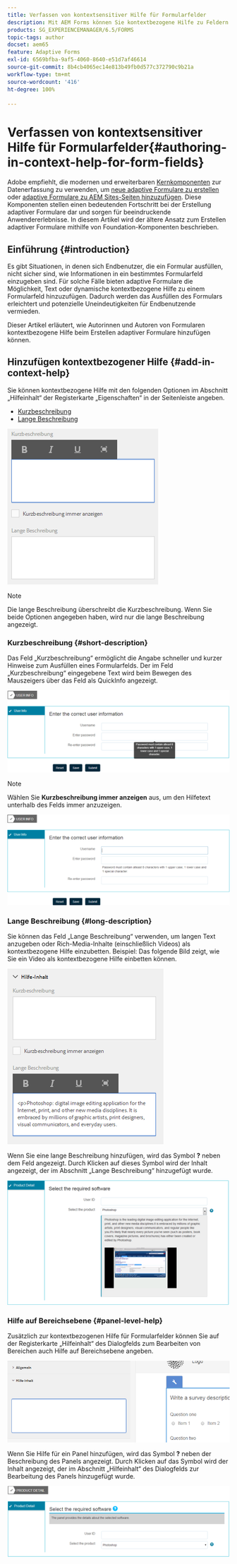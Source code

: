 ```yaml
---
title: Verfassen von kontextsensitiver Hilfe für Formularfelder
description: Mit AEM Forms können Sie kontextbezogene Hilfe zu Feldern und Panels in adaptiven Formularen als Text oder Rich Media, einschließlich Videos, hinzufügen.
products: SG_EXPERIENCEMANAGER/6.5/FORMS
topic-tags: author
docset: aem65
feature: Adaptive Forms
exl-id: 6569bfba-9af5-4060-8640-e51d7af46614
source-git-commit: 8b4cb4065ec14e813b49fb0d577c372790c9b21a
workflow-type: tm+mt
source-wordcount: '416'
ht-degree: 100%

---
```


# Verfassen von kontextsensitiver Hilfe für Formularfelder{#authoring-in-context-help-for-form-fields}

<span class="preview"> Adobe empfiehlt, die modernen und erweiterbaren [Kernkomponenten](https://experienceleague.adobe.com/docs/experience-manager-core-components/using/adaptive-forms/introduction.html?lang=de) zur Datenerfassung zu verwenden, um [neue adaptive Formulare zu erstellen](/help/forms/using/create-an-adaptive-form-core-components.md) oder [adaptive Formulare zu AEM Sites-Seiten hinzuzufügen](/help/forms/using/create-or-add-an-adaptive-form-to-aem-sites-page.md). Diese Komponenten stellen einen bedeutenden Fortschritt bei der Erstellung adaptiver Formulare dar und sorgen für beeindruckende Anwendererlebnisse. In diesem Artikel wird der ältere Ansatz zum Erstellen adaptiver Formulare mithilfe von Foundation-Komponenten beschrieben. </span>

## Einführung {#introduction}

Es gibt Situationen, in denen sich Endbenutzer, die ein Formular ausfüllen, nicht sicher sind, wie Informationen in ein bestimmtes Formularfeld einzugeben sind. Für solche Fälle bieten adaptive Formulare die Möglichkeit, Text oder dynamische kontextbezogene Hilfe zu einem Formularfeld hinzuzufügen. Dadurch werden das Ausfüllen des Formulars erleichtert und potenzielle Uneindeutigkeiten für Endbenutzende vermieden.

Dieser Artikel erläutert, wie Autorinnen und Autoren von Formularen kontextbezogene Hilfe beim Erstellen adaptiver Formulare hinzufügen können.

## Hinzufügen kontextbezogener Hilfe {#add-in-context-help}

Sie können kontextbezogene Hilfe mit den folgenden Optionen im Abschnitt „Hilfeinhalt“ der Registerkarte „Eigenschaften“ in der Seitenleiste angeben.

* [Kurzbeschreibung](../../forms/using/authoring-in-field-help.md#p-short-description-p)
* [Lange Beschreibung](../../forms/using/authoring-in-field-help.md#p-long-description-p)

![Kontextbezogene Hilfe für Formularfelder](assets/descriptions.png)

>[!NOTE]
>
>Die lange Beschreibung überschreibt die Kurzbeschreibung. Wenn Sie beide Optionen angegeben haben, wird nur die lange Beschreibung angezeigt.

### Kurzbeschreibung {#short-description}

Das Feld „Kurzbeschreibung“ ermöglicht die Angabe schneller und kurzer Hinweise zum Ausfüllen eines Formularfelds. Der im Feld „Kurzbeschreibung“ eingegebene Text wird beim Bewegen des Mauszeigers über das Feld als QuickInfo angezeigt.

![Kurzbeschreibung zum Hinzufügen von kontextbezogener Hilfe für Formularfelder](assets/tooltip.png)

>[!NOTE]
>
>Wählen Sie **Kurzbeschreibung immer anzeigen** aus, um den Hilfetext unterhalb des Felds immer anzuzeigen.

![Dauerhafte kontextbezogene kurze Hilfe unter dem Feld](assets/short1.png)

### Lange Beschreibung {#long-description}

Sie können das Feld „Lange Beschreibung“ verwenden, um langen Text anzugeben oder Rich-Media-Inhalte (einschließlich Videos) als kontextbezogene Hilfe einzubetten. Beispiel: Das folgende Bild zeigt, wie Sie ein Video als kontextbezogene Hilfe einbetten können.

![Hinzufügen von Rich-Media als kontextbezogene Hilfe für Formularfelder](assets/long-descriptions.png)

Wenn Sie eine lange Beschreibung hinzufügen, wird das Symbol **?** neben dem Feld angezeigt. Durch Klicken auf dieses Symbol wird der Inhalt angezeigt, der im Abschnitt „Lange Beschreibung“ hinzugefügt wurde.

![Beispiel für kontextbezogene Rich-Media-Hilfe](assets/photoshop.png)

### Hilfe auf Bereichsebene {#panel-level-help}

Zusätzlich zur kontextbezogenen Hilfe für Formularfelder können Sie auf der Registerkarte „Hilfeinhalt“ des Dialogfelds zum Bearbeiten von Bereichen auch Hilfe auf Bereichsebene angeben.

![Hinzufügen von kontextbezogener Hilfe für einen Formularbereich](assets/panel-level-help.png)

Wenn Sie Hilfe für ein Panel hinzufügen, wird das Symbol **?** neben der Beschreibung des Panels angezeigt. Durch Klicken auf das Symbol wird der Inhalt angezeigt, der im Abschnitt „Hilfeinhalt“ des Dialogfelds zur Bearbeitung des Panels hinzugefügt wurde.

![Beispiel für kontextbezogene Hilfe auf Formularbereichsebene](assets/photoshop-1.png)
